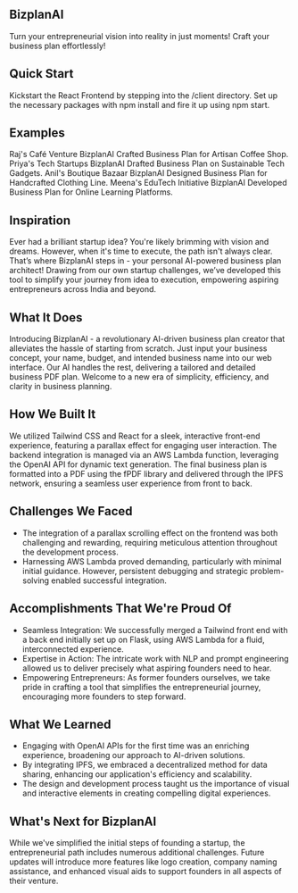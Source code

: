 ## BizplanAI
Turn your entrepreneurial vision into reality in just moments! Craft your business plan effortlessly!

## Quick Start
Kickstart the React Frontend by stepping into the /client directory. Set up the necessary packages with npm install and fire it up using npm start.

## Examples
Raj's Café Venture
BizplanAI Crafted Business Plan for Artisan Coffee Shop.
Priya's Tech Startups
BizplanAI Drafted Business Plan on Sustainable Tech Gadgets.
Anil's Boutique Bazaar
BizplanAI Designed Business Plan for Handcrafted Clothing Line.
Meena's EduTech Initiative
BizplanAI Developed Business Plan for Online Learning Platforms.

## Inspiration
Ever had a brilliant startup idea? You're likely brimming with vision and dreams. However, when it's time to execute, the path isn't always clear. That’s where BizplanAI steps in - your personal AI-powered business plan architect! Drawing from our own startup challenges, we’ve developed this tool to simplify your journey from idea to execution, empowering aspiring entrepreneurs across India and beyond.

## What It Does
Introducing BizplanAI - a revolutionary AI-driven business plan creator that alleviates the hassle of starting from scratch. Just input your business concept, your name, budget, and intended business name into our web interface. Our AI handles the rest, delivering a tailored and detailed business PDF plan. Welcome to a new era of simplicity, efficiency, and clarity in business planning.

## How We Built It
We utilized Tailwind CSS and React for a sleek, interactive front-end experience, featuring a parallax effect for engaging user interaction. The backend integration is managed via an AWS Lambda function, leveraging the OpenAI API for dynamic text generation. The final business plan is formatted into a PDF using the fPDF library and delivered through the IPFS network, ensuring a seamless user experience from front to back.

## Challenges We Faced
- The integration of a parallax scrolling effect on the frontend was both challenging and rewarding, requiring meticulous attention throughout the development process.
- Harnessing AWS Lambda proved demanding, particularly with minimal initial guidance. However, persistent debugging and strategic problem-solving enabled successful integration.

## Accomplishments That We're Proud Of
- Seamless Integration: We successfully merged a Tailwind front end with a back end initially set up on Flask, using AWS Lambda for a fluid, interconnected experience.
- Expertise in Action: The intricate work with NLP and prompt engineering allowed us to deliver precisely what aspiring founders need to hear.
- Empowering Entrepreneurs: As former founders ourselves, we take pride in crafting a tool that simplifies the entrepreneurial journey, encouraging more founders to step forward.

## What We Learned
- Engaging with OpenAI APIs for the first time was an enriching experience, broadening our approach to AI-driven solutions.
- By integrating IPFS, we embraced a decentralized method for data sharing, enhancing our application's efficiency and scalability.
- The design and development process taught us the importance of visual and interactive elements in creating compelling digital experiences.

## What's Next for BizplanAI
While we've simplified the initial steps of founding a startup, the entrepreneurial path includes numerous additional challenges. Future updates will introduce more features like logo creation, company naming assistance, and enhanced visual aids to support founders in all aspects of their venture.
